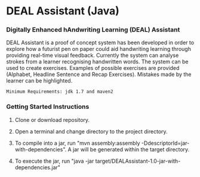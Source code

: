 # DEAL Assistant (Java)
### Digitally Enhanced hAndwriting Learning (DEAL) Assistant


DEAL Assistant is a proof of concept system has been developed in order to explore how a futurist pen on paper could 
aid handwriting learning through providing real-time visual feedback. Currently the system can analyse strokes from a 
learner recognising handwritten words. The system can be used to create exercises. Examples of possible exercises are
provided (Alphabet, Headline Sentence and Recap Exercises). Mistakes made by the learner can be highlighted.


`Minimum Requirements: jdk 1.7 and maven2`

### Getting Started Instructions

1) Clone or download repository.

2) Open a terminal and change directory to the project directory.

3) To compile into a jar, run "mvn assembly:assembly -DdescriptorId=jar-with-dependencies". A jar will be generated within the target directory.

4) To execute the jar, run "java -jar target/DEALAssistant-1.0-jar-with-dependencies.jar"
